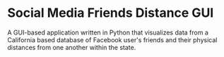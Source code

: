 # Social Media Friends Distance GUI
A GUI-based application written in Python that visualizes data from a California based database of Facebook user's friends and their physical distances from one another within the state.
